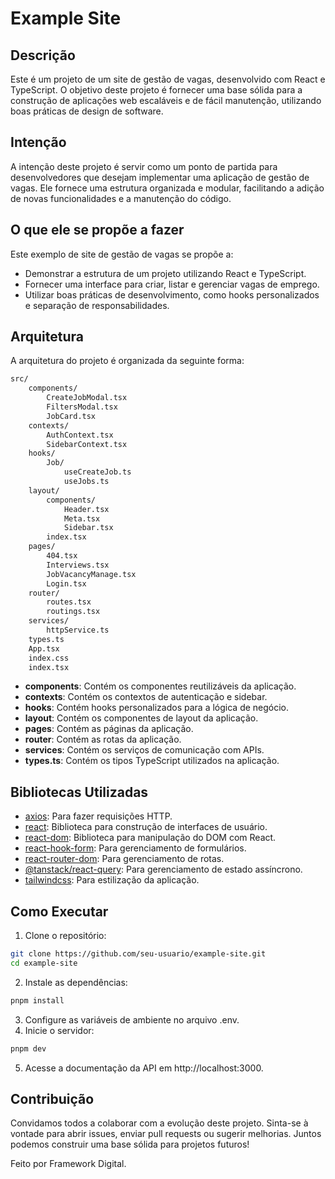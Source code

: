 # Example Site

## Descrição

Este é um projeto de um site de gestão de vagas, desenvolvido com React e TypeScript. O objetivo deste projeto é fornecer uma base sólida para a construção de aplicações web escaláveis e de fácil manutenção, utilizando boas práticas de design de software.

## Intenção

A intenção deste projeto é servir como um ponto de partida para desenvolvedores que desejam implementar uma aplicação de gestão de vagas. Ele fornece uma estrutura organizada e modular, facilitando a adição de novas funcionalidades e a manutenção do código.

## O que ele se propõe a fazer

Este exemplo de site de gestão de vagas se propõe a:

- Demonstrar a estrutura de um projeto utilizando React e TypeScript.
- Fornecer uma interface para criar, listar e gerenciar vagas de emprego.
- Utilizar boas práticas de desenvolvimento, como hooks personalizados e separação de responsabilidades.

## Arquitetura

A arquitetura do projeto é organizada da seguinte forma:
```sh
src/
    components/
        CreateJobModal.tsx
        FiltersModal.tsx
        JobCard.tsx
    contexts/
        AuthContext.tsx
        SidebarContext.tsx
    hooks/
        Job/
            useCreateJob.ts
            useJobs.ts
    layout/
        components/
            Header.tsx
            Meta.tsx
            Sidebar.tsx
        index.tsx
    pages/
        404.tsx
        Interviews.tsx
        JobVacancyManage.tsx
        Login.tsx
    router/
        routes.tsx
        routings.tsx
    services/
        httpService.ts
    types.ts
    App.tsx
    index.css
    index.tsx
```

- **components**: Contém os componentes reutilizáveis da aplicação.
- **contexts**: Contém os contextos de autenticação e sidebar.
- **hooks**: Contém hooks personalizados para a lógica de negócio.
- **layout**: Contém os componentes de layout da aplicação.
- **pages**: Contém as páginas da aplicação.
- **router**: Contém as rotas da aplicação.
- **services**: Contém os serviços de comunicação com APIs.
- **types.ts**: Contém os tipos TypeScript utilizados na aplicação.

## Bibliotecas Utilizadas

- [axios](https://www.npmjs.com/package/axios): Para fazer requisições HTTP.
- [react](https://www.npmjs.com/package/react): Biblioteca para construção de interfaces de usuário.
- [react-dom](https://www.npmjs.com/package/react-dom): Biblioteca para manipulação do DOM com React.
- [react-hook-form](https://www.npmjs.com/package/react-hook-form): Para gerenciamento de formulários.
- [react-router-dom](https://www.npmjs.com/package/react-router-dom): Para gerenciamento de rotas.
- [@tanstack/react-query](https://www.npmjs.com/package/@tanstack/react-query): Para gerenciamento de estado assíncrono.
- [tailwindcss](https://www.npmjs.com/package/tailwindcss): Para estilização da aplicação.

## Como Executar

1. Clone o repositório:
```sh
git clone https://github.com/seu-usuario/example-site.git
cd example-site
```

2. Instale as dependências:
```sh
pnpm install
```

3. Configure as variáveis de ambiente no arquivo .env.
4. Inicie o servidor:
```sh
pnpm dev
```

5. Acesse a documentação da API em http://localhost:3000.

## Contribuição

Convidamos todos a colaborar com a evolução deste projeto. Sinta-se à vontade para abrir issues, enviar pull requests ou sugerir melhorias. Juntos podemos construir uma base sólida para projetos futuros!

Feito por Framework Digital. 